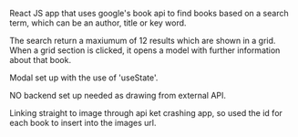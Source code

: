 React JS app that uses google's book api to find books based on a search term, which can be an author, title or key word. 

The search return a maxiumum of 12 results which are shown in a grid. When a grid section is clicked, it opens a model with further information about that book. 

Modal set up with the use of 'useState'.

NO backend set up needed as drawing from external API. 

Linking straight to image through api ket crashing app, so used the id for each book to insert into the images url.

